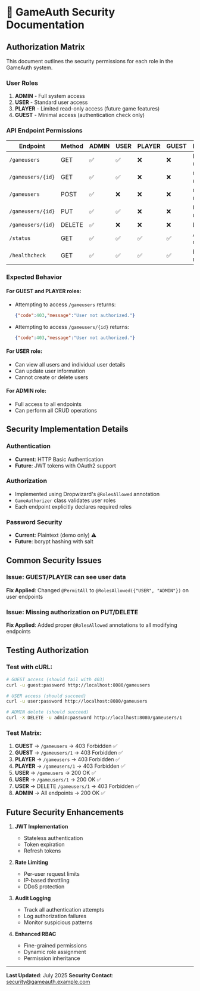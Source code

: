 # 🔐 GameAuth Security Documentation

## Authorization Matrix

This document outlines the security permissions for each role in the GameAuth system.

### User Roles

1. **ADMIN** - Full system access
2. **USER** - Standard user access  
3. **PLAYER** - Limited read-only access (future game features)
4. **GUEST** - Minimal access (authentication check only)

### API Endpoint Permissions

| Endpoint | Method | ADMIN | USER | PLAYER | GUEST | Description |
|----------|--------|-------|------|--------|-------|-------------|
| `/gameusers` | GET | ✅ | ✅ | ❌ | ❌ | List all users |
| `/gameusers/{id}` | GET | ✅ | ✅ | ❌ | ❌ | Get specific user |
| `/gameusers` | POST | ✅ | ❌ | ❌ | ❌ | Create new user |
| `/gameusers/{id}` | PUT | ✅ | ✅ | ❌ | ❌ | Update user |
| `/gameusers/{id}` | DELETE | ✅ | ❌ | ❌ | ❌ | Delete user |
| `/status` | GET | ✅ | ✅ | ✅ | ✅ | API status check |
| `/healthcheck` | GET | ✅ | ✅ | ✅ | ✅ | Health monitoring |

### Expected Behavior

#### For GUEST and PLAYER roles:
- Attempting to access `/gameusers` returns:
  ```json
  {"code":403,"message":"User not authorized."}
  ```
- Attempting to access `/gameusers/{id}` returns:
  ```json
  {"code":403,"message":"User not authorized."}
  ```

#### For USER role:
- Can view all users and individual user details
- Can update user information
- Cannot create or delete users

#### For ADMIN role:
- Full access to all endpoints
- Can perform all CRUD operations

## Security Implementation Details

### Authentication
- **Current**: HTTP Basic Authentication
- **Future**: JWT tokens with OAuth2 support

### Authorization 
- Implemented using Dropwizard's `@RolesAllowed` annotation
- `GameAuthorizer` class validates user roles
- Each endpoint explicitly declares required roles

### Password Security
- **Current**: Plaintext (demo only) ⚠️
- **Future**: bcrypt hashing with salt

## Common Security Issues

### Issue: GUEST/PLAYER can see user data
**Fix Applied**: Changed `@PermitAll` to `@RolesAllowed({"USER", "ADMIN"})` on user endpoints

### Issue: Missing authorization on PUT/DELETE
**Fix Applied**: Added proper `@RolesAllowed` annotations to all modifying endpoints

## Testing Authorization

### Test with cURL:
```bash
# GUEST access (should fail with 403)
curl -u guest:password http://localhost:8080/gameusers

# USER access (should succeed)
curl -u user:password http://localhost:8080/gameusers

# ADMIN delete (should succeed)
curl -X DELETE -u admin:password http://localhost:8080/gameusers/1
```

### Test Matrix:
1. **GUEST** → `/gameusers` → 403 Forbidden ✅
2. **GUEST** → `/gameusers/1` → 403 Forbidden ✅
3. **PLAYER** → `/gameusers` → 403 Forbidden ✅
4. **PLAYER** → `/gameusers/1` → 403 Forbidden ✅
5. **USER** → `/gameusers` → 200 OK ✅
6. **USER** → `/gameusers/1` → 200 OK ✅
7. **USER** → DELETE `/gameusers/1` → 403 Forbidden ✅
8. **ADMIN** → All endpoints → 200 OK ✅

## Future Security Enhancements

1. **JWT Implementation**
   - Stateless authentication
   - Token expiration
   - Refresh tokens

2. **Rate Limiting**
   - Per-user request limits
   - IP-based throttling
   - DDoS protection

3. **Audit Logging**
   - Track all authentication attempts
   - Log authorization failures
   - Monitor suspicious patterns

4. **Enhanced RBAC**
   - Fine-grained permissions
   - Dynamic role assignment
   - Permission inheritance

---

**Last Updated**: July 2025
**Security Contact**: security@gameauth.example.com